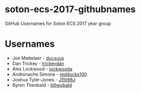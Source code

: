 # soton-ecs-2017-githubnames
GitHub Usernames for Soton ECS 2017 year group

# Usernames

* Joe Mattelaer - [ducsuus](https://github.com/ducsuus/)
* Dan Trickey - [trickeydan](https://github.com/trickeydan/)
* Alex Lockwood - [lockwooda](https://github.com/lockwooda/)
* Andronache Simone - [redducks100](https://github.com/redducks100)
* Joshua Tyler-Jones - [J15t98J](https://github.com/J15t98J)
* Byron Theobald - [btheobald](https://github.com/btheobald)